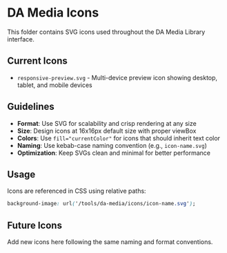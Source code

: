 # DA Media Icons

This folder contains SVG icons used throughout the DA Media Library interface.

## Current Icons

- `responsive-preview.svg` - Multi-device preview icon showing desktop, tablet, and mobile devices

## Guidelines

- **Format**: Use SVG for scalability and crisp rendering at any size
- **Size**: Design icons at 16x16px default size with proper viewBox
- **Colors**: Use `fill="currentColor"` for icons that should inherit text color
- **Naming**: Use kebab-case naming convention (e.g., `icon-name.svg`)
- **Optimization**: Keep SVGs clean and minimal for better performance

## Usage

Icons are referenced in CSS using relative paths:
```css
background-image: url('/tools/da-media/icons/icon-name.svg');
```

## Future Icons

Add new icons here following the same naming and format conventions. 